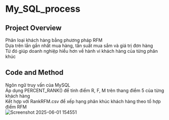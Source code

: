 # My_SQL_process
## Project Overview
  Phân loại khách hàng bằng phương pháp RFM <br />
  Dựa trên lần gần nhất mua hàng, tần suất mua sắm và giá trị đơn hàng <br />
  Từ đó giúp doanh nghiệp hiểu hơn về hành vi khách hàng của từng phân khúc <br />
## Code and Method
  Ngôn ngữ truy vấn của MySQL <br />
  Áp dụng PERCENT_RANK() để tính điểm R, F, M trên thang điểm 5 của từng khách hàng <br />
  Kết hợp với RankRFM.csv để xếp hạng phân khúc khách hàng theo tổ hợp điểm RFM <br />![Screenshot 2025-06-01 154551](https://github.com/user-attachments/assets/5fa31068-f47b-4d4b-bf87-51cdea8f62d2)
